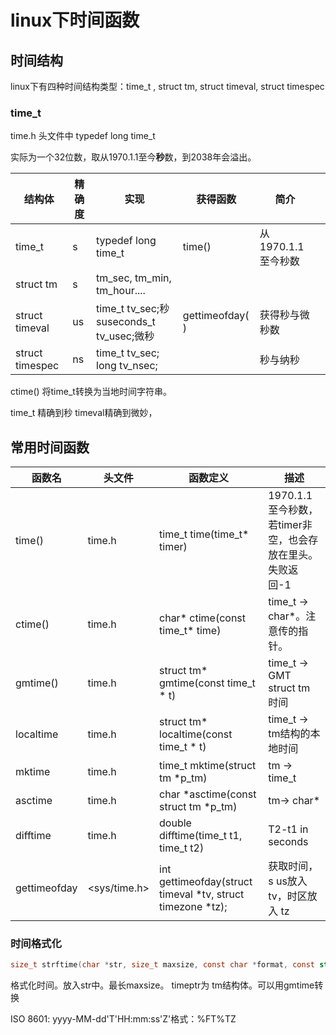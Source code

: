 # linux下时间函数

## 时间结构

linux下有四种时间结构类型：time_t , struct tm, struct timeval, struct timespec

### time_t

time.h 头文件中 typedef long time_t

实际为一个32位数，取从1970.1.1至今**秒**数，到2038年会溢出。

| 结构体          | 精确度 | 实现                                      | 获得函数        | 简介               |      |
| --------------- | ------ | ----------------------------------------- | --------------- | ------------------ | ---- |
| time_t          | s      | typedef long time_t                       | time()          | 从1970.1.1至今秒数 |      |
| struct tm       | s      | tm_sec, tm_min, tm_hour....               |                 |                    |      |
| struct timeval  | us     | time_t tv_sec;秒 suseconds_t tv_usec;微秒 | gettimeofday( ) | 获得秒与微秒数     |      |
| struct timespec | ns     | time_t tv_sec; long tv_nsec;              |                 | 秒与纳秒           |      |

ctime() 将time_t转换为当地时间字符串。

time_t 精确到秒 timeval精确到微妙，



## 常用时间函数

| 函数名       | 头文件       | 函数定义                                                   | 描述                                                      |
| ------------ | ------------ | ---------------------------------------------------------- | --------------------------------------------------------- |
| time()       | time.h       | time_t time(time_t* timer)                                 | 1970.1.1至今秒数，若timer非空，也会存放在里头。失败返回-1 |
| ctime()      | time.h       | char* ctime(const time_t* time)                            | time_t -> char*。注意传的指针。                           |
| gmtime()     | time.h       | struct tm* gmtime(const time_t * t)                        | time_t -> GMT struct tm 时间                              |
| localtime    | time.h       | struct tm* localtime(const time_t * t)                     | time_t -> tm结构的本地时间                                |
| mktime       | time.h       | time_t mktime(struct tm *p_tm)                             | tm -> time_t                                              |
| asctime      | time.h       | char *asctime(const struct tm *p_tm)                       | tm-> char*                                                |
| difftime     | time.h       | double difftime(time_t t1, time_t t2)                      | T2-t1  in seconds                                         |
| gettimeofday | <sys/time.h> | int gettimeofday(struct timeval *tv, struct timezone *tz); | 获取时间，s us放入tv，时区放入 tz                         |

### 时间格式化

```c
size_t strftime(char *str, size_t maxsize, const char *format, const struct tm *timeptr)
```

格式化时间。放入str中。最长maxsize。 timeptr为 tm结构体。可以用gmtime转换

ISO 8601: yyyy-MM-dd'T'HH:mm:ss'Z'格式：%FT%TZ